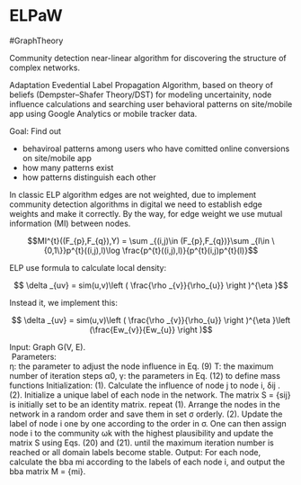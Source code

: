 # ELPaW

#GraphTheory

Community detection near-linear algorithm for discovering the structure of complex networks.

Adaptation Evedential Label Propagation Algorithm, based on theory of beliefs (Dempster–Shafer
Theory/DST) for modeling uncertainity, node influence calculations and searching user behavioral patterns on site/mobile app using Google Analytics or mobile tracker data.

Goal: Find out 
- behaviroal patterns among users who have comitted online conversions on site/mobile app
- how many patterns exist
- how patterns distinguish each other

In classic ELP algorithm edges are not weighted, due to implement community detection algorithms in digital we need to establish edge weights and make it correctly.
By the way, for edge weight we use mutual information (MI) between nodes.

$$MI^{t}((F_{p},F_{q}),Y) = \sum _{(i,j)\in (F_{p},F_{q})}\sum _{l\in \{0,1\}}p^{t}((i,j),l)\log \frac{p^{t}((i,j),l)}{p^{t}(i,j)p^{t}(l)}$$

ELP use formula to calculate local density:

$$ \delta _{uv} = sim(u,v)\left ( \frac{\rho _{v}}{\rho_{u}} \right )^{\eta }$$

Instead it, we implement this:

$$ \delta _{uv} = sim(u,v)\left ( \frac{\rho _{v}}{\rho_{u}} \right )^{\eta }\left (\frac{Ew_{v}}{Ew_{u}} \right )$$

Input: Graph G(V, E).<br />
&nbsp;Parameters:<br />
η: the parameter to adjust the node influence in Eq. (9)
T: the maximum number of iteration steps
α0, γ: the parameters in Eq. (12) to define mass functions
Initialization:
(1). Calculate the influence of node j to node i, δij .
(2). Initialize a unique label of each node in the network.
The matrix S = {sij} is initially set to be an identity matrix.
repeat
(1). Arrange the nodes in the network in a random order
and save them in set σ orderly.
(2). Update the label of node i one by one according to the
order in σ. One can then assign node i to the community
ωk with the highest plausibility and update the matrix S
using Eqs. (20) and (21).
until the maximum iteration number is reached or all
domain labels become stable.
Output: For each node, calculate the bba mi according
to the labels of each node i, and output the bba matrix
M = {mi}.




